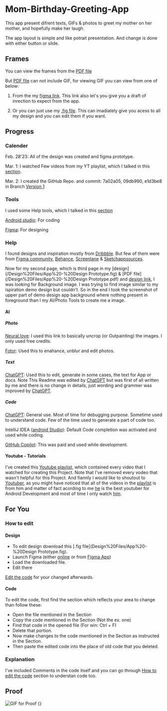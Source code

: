 # Mom-Birthday-Greeting-App
This app present difrent texts, GIFs & photos to greet my mother on her mother, and hopefully make her laugh.

The app layout is simple and like potrait presentation. And change is done with either button or slide.

## Frames

You can view the frames from the [PDF file](/Design%20Files/App%20-%20Design%20Prototype.pdf)

But [PDF file](/Design%20Files/App%20-%20Design%20Prototype.pdf) can not include GIF, for viewing GIF you can view from one of below:

1. From the my [figma link](https://www.figma.com/proto/HkUSI31MVv0qXiG7rw6Zb7/App?node-id=1%3A58&scaling=scale-down&page-id=0%3A1&starting-point-node-id=1%3A2). This link also let's you give you a draft of inrection to expect from the app.

2. Or you can just use my [.fig file](/Design%20Files/App%20-%20Design%20Prototype.fig). This can imadiately give you acess to all my design and you can edit them if you want.


## Progress

### Calender

Feb. 28'23: All of the design was created and figma prototype.

Mar. 1: I watched Few videos from my YT playlist, which I talked in this [section](#youtube---tutorials).

Mar. 2: I created the GitHub Repo. and commit: 7a02a05, 09db990, e1d3be8 in Branch [Version 1](https://github.com/Kumar-P05/Mom-Birthday-Greeting-App/tree/Version-1)


### Tools

I used some Help tools, which I talked in this [section](#Help)

[Android studio](https://developer.android.com/studio): For coding

[Figma](https://www.figma.com/): For designing


### Help

I found designs and inspiration mostly from [Dribbble](https://dribbble.com/). But few of them were from [Figma community](https://www.figma.com/community), [Behance](https://www.behance.net/), [Screenlane](https://screenlane.com/) & [Sketchappsources](https://www.sketchappsources.com/).

Now for my second page, which is third page in my [design](/Design%20Files/App%20-%20Design Prototype.fig) & [PDF file](/Design%20Files/App%20-%20Design Prototype.pdf) and [design link](https://www.figma.com/proto/HkUSI31MVv0qXiG7rw6Zb7/App?node-id=1%3A58&scaling=scale-down&page-id=0%3A1&starting-point-node-id=1%3A2), I was looking for Background image. I was trying to find image similar to my ispiration demo design but couldn't. So in the end I took the screenshot of upper part of demo design app background where nothing present in foreground than I my AI/Photo Tools to create me a image. 



#### AI

##### Photo

[Neural.love](https://neural.love/): I used this link to basically uncrop (or Outpainting) the images. I only used free credits.

[Fotor](https://www.fotor.com/): Used this to enahance, unblur and edit photos.


##### Text

[ChatGPT](https://chat.openai.com/): Used this to edit, generate in some cases, the text for App or docs. Note This Readme was edited by [ChatGPT](https://chat.openai.com/) but was first of all written by me and there is no change in details, just wording and grammer was improved by [ChatGPT](https://chat.openai.com/).



##### Code

[ChatGPT](https://chat.openai.com/): General use. Most of time for debugging purpose. Sometime used to understand code. Few of the time used to generate a part of code too.

IntelliJ IDEA ([android Studio](https://developer.android.com/studio)): Default Code completion was activated and used while coding. 

[GitHub Copilot](https://github.com/features/copilot): This was paid and used while development.


#### Youtube - Tutorials

I've created this [Youtube playlist](https://youtube.com/playlist?list=PLCqikY1Z3O6E7F5Scg8F6gu4h4TZeXoCg), which contained every video that I watched for creating this Project. Note that I've removed every vodeo that wasn't helpful for this Project. And fiannly I would like to shoutout to [Youtuber](https://www.youtube.com/@PhilippLackner), as you might have noticed that all of the videos in the [playlist](https://youtube.com/playlist?list=PLCqikY1Z3O6E7F5Scg8F6gu4h4TZeXoCg) is from him and matter of fact acording to me [he](https://www.youtube.com/@PhilippLackner) is the best youtuber for Android Development and most of time I only watch [him](https://www.youtube.com/@PhilippLackner).


## For You

### How to edit

#### Design

- To edit design download this [.fig file](Design%20Files/App%20-%20Design Prototype.fig).
- Launch Figma (either [online](https://www.figma.com/) or from [Figma App](
https://www.figma.com/downloads/))
- Load the downloaded file.
- Edit there

[Edit the code](#Code) for your changed afterwards.


#### Code

To edit the code, first find the section which reflects your area to change than follow these:

- Open the file mentioned in the Section
- Copy the code mentioned in the Section (Not the ex. one)
- Find that code in the opened file (For win: Ctrl + F)
- Delete that portion.
- Now make changes to the code mwntioned in the Section as instructed in the Section.
- Then paste the edited code into the place of old code that you deleted.


### Explanation

I've included Comments in the code itself and you can go through [How to edit the code](#Code) section to understan code too.


## Proof

![GIF for Proof {}](https://media.giphy.com/media/vFKqnCdLPNOKc/giphy.gif)
